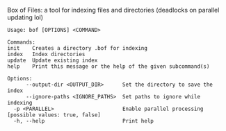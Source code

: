 Box of Files: a tool for indexing files and directories (deadlocks on parallel updating lol) 
```
Usage: bof [OPTIONS] <COMMAND>

Commands:
init    Creates a directory .bof for indexing
index   Index directories
update  Update existing index
help    Print this message or the help of the given subcommand(s)

Options:
      --output-dir <OUTPUT_DIR>      Set the directory to save the index
      --ignore-paths <IGNORE_PATHS>  Set paths to ignore while indexing
  -p <PARALLEL>                      Enable parallel processing [possible values: true, false]
  -h, --help                         Print help
```
